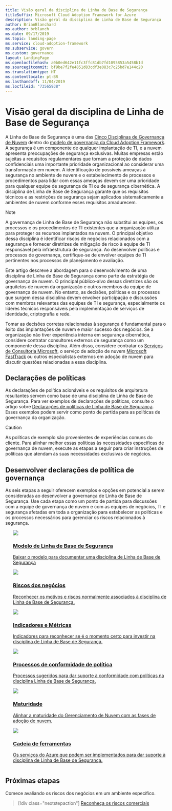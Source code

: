 ```yaml
---
title: Visão geral da disciplina de Linha de Base de Segurança
titleSuffix: Microsoft Cloud Adoption Framework for Azure
description: Visão geral da disciplina de Linha de Base de Segurança
author: BrianBlanchard
ms.author: brblanch
ms.date: 09/17/2019
ms.topic: landing-page
ms.service: cloud-adoption-framework
ms.subservice: govern
ms.custom: governance
layout: LandingPage
ms.openlocfilehash: a0b0ed642e11fc3ffc81db7fd1095853a5458b1d
ms.sourcegitcommit: bf9be7f2fe4851d83cdf3e083c7c25bd7e144c20
ms.translationtype: HT
ms.contentlocale: pt-BR
ms.lasthandoff: 11/04/2019
ms.locfileid: "73565938"
---
```

# <a name="security-baseline-discipline-overview"></a>Visão geral da disciplina de Linha de Base de Segurança

A Linha de Base de Segurança é uma das [Cinco Disciplinas de Governança de Nuvem](../governance-disciplines.md) dentro do [modelo de governança da Cloud Adoption Framework](../index.md). A segurança é um componente de qualquer implantação de TI, e a nuvem apresenta preocupações de segurança exclusivas. Muitas empresas estão sujeitas a requisitos regulamentares que tornam a proteção de dados confidenciais uma importante prioridade organizacional ao considerar uma transformação em nuvem. A identificação de possíveis ameaças à segurança no ambiente de nuvem e o estabelecimento de processos e procedimentos para lidar com essas ameaças devem ser uma prioridade para qualquer equipe de segurança de TI ou de segurança cibernética. A disciplina de Linha de Base de Segurança garante que os requisitos técnicos e as restrições de segurança sejam aplicados sistematicamente a ambientes de nuvem conforme esses requisitos amadurecem.

> [!NOTE]
> A governança de Linha de Base de Segurança não substitui as equipes, os processos e os procedimentos de TI existentes que a organização utiliza para proteger os recursos implantados na nuvem. O principal objetivo dessa disciplina é identificar riscos de negócios relacionados com a segurança e fornecer diretrizes de mitigação de risco à equipe de TI responsável pela infraestrutura de segurança. Ao desenvolver políticas e processos de governança, certifique-se de envolver equipes de TI pertinentes nos processos de planejamento e avaliação.

Este artigo descreve a abordagem para o desenvolvimento de uma disciplina de Linha de Base de Segurança como parte da estratégia de governança de nuvem. O principal público-alvo dessas diretrizes são os arquitetos de nuvem da organização e outros membros da equipe de governança de nuvem. No entanto, as decisões, políticas e os processos que surgem dessa disciplina devem envolver participação e discussões com membros relevantes das equipes de TI e segurança, especialmente os líderes técnicos responsáveis pela implementação de serviços de identidade, criptografia e rede.

Tomar as decisões corretas relacionadas à segurança é fundamental para o êxito das implantações de nuvem e maior sucesso dos negócios. Se a organização não tiver experiência interna em segurança cibernética, considere contratar consultores externos de segurança como um componente dessa disciplina. Além disso, considere contratar os [Serviços de Consultoria Microsoft](https://www.microsoft.com/enterprise/services), o serviço de adoção de nuvem [Microsoft FastTrack](https://azure.microsoft.com/programs/azure-fasttrack) ou outros especialistas externos em adoção de nuvem para discutir questões relacionadas a essa disciplina.

## <a name="policy-statements"></a>Declarações de políticas

As declarações de política acionáveis e os requisitos de arquitetura resultantes servem como base de uma disciplina de Linha de Base de Segurança. Para ver exemplos de declarações de políticas, consulte o artigo sobre [Declarações de políticas de Linha de Base de Segurança](./policy-statements.md). Esses exemplos podem servir como ponto de partida para as políticas de governança da organização.

> [!CAUTION]
> As políticas de exemplo são provenientes de experiências comuns do cliente. Para alinhar melhor essas políticas às necessidades específicas de governança de nuvem, execute as etapas a seguir para criar instruções de políticas que atendam às suas necessidades exclusivas de negócios.

## <a name="develop-governance-policy-statements"></a>Desenvolver declarações de política de governança

As seis etapas a seguir oferecem exemplos e opções em potencial a serem consideradas ao desenvolver a governança de Linha de Base de Segurança. Use cada etapa como um ponto de partida para discussões com a equipe de governança de nuvem e com as equipes de negócios, TI e segurança afetadas em toda a organização para estabelecer as políticas e os processos necessários para gerenciar os riscos relacionados à segurança.

<!-- markdownlint-disable MD033 -->

<ul class="panelContent cardsE">
<li style="display: flex; flex-direction: column;">
    <a href="./template.md">
        <div class="cardSize">
            <div class="cardPadding" >
                <div class="card" >
                    <div class="cardImageOuter">
                        <div class="cardImage">
                            <img src="../../_images/govern/process-template.png" class="x-hidden-focus"/>
                        </div>
                    </div>
                    <div class="cardText" style="padding-left:0px;">
                        <h3>Modelo de Linha de Base de Segurança</h3>
                        <p class="x-hidden-focus">Baixar o modelo para documentar uma disciplina de Linha de Base de Segurança</p>
                    </div>
                </div>
            </div>
        </div>
    </a>
</li><li style="display: flex; flex-direction: column;">
    <a href="./business-risks.md">
        <div class="cardSize">
            <div class="cardPadding" >
                <div class="card" >
                    <div class="cardImageOuter">
                        <div class="cardImage">
                            <img src="../../_images/govern/process-risks.png" class="x-hidden-focus"/>
                        </div>
                    </div>
                    <div class="cardText" style="padding-left:0px;">
                        <h3>Riscos dos negócios</h3>
                        <p class="x-hidden-focus">Reconhecer os motivos e riscos normalmente associados à disciplina de Linha de Base de Segurança.</p>
                    </div>
                </div>
            </div>
        </div>
    </a>
</li>
<li style="display: flex; flex-direction: column;">
    <a href="./metrics-tolerance.md">
        <div class="cardSize">
            <div class="cardPadding" >
                <div class="card" >
                    <div class="cardImageOuter">
                        <div class="cardImage">
                            <img src="../../_images/govern/process-metrics.png" class="x-hidden-focus"/>
                        </div>
                    </div>
                    <div class="cardText" style="padding-left:0px;">
                        <h3>Indicadores e Métricas</h3>
                        <p class="x-hidden-focus">Indicadores para reconhecer se é o momento certo para investir na disciplina de Linha de Base de Segurança.</p>
                    </div>
                </div>
            </div>
        </div>
    </a>
</li>
<li style="display: flex; flex-direction: column;">
    <a href="./compliance-processes.md">
        <div class="cardSize">
            <div class="cardPadding" >
                <div class="card" >
                    <div class="cardImageOuter">
                        <div class="cardImage">
                            <img src="../../_images/govern/process-enforce.png" class="x-hidden-focus"/>
                        </div>
                    </div>
                    <div class="cardText" style="padding-left:0px;">
                        <h3>Processos de conformidade de política</h3>
                        <p class="x-hidden-focus">Processos sugeridos para dar suporte à conformidade com políticas na disciplina Linha de Base de Segurança.</p>
                    </div>
                </div>
            </div>
        </div>
    </a>
</li>
<li style="display: flex; flex-direction: column;">
    <a href="./discipline-improvement.md">
        <div class="cardSize">
            <div class="cardPadding" >
                <div class="card" >
                    <div class="cardImageOuter">
                        <div class="cardImage">
                            <img src="../../_images/govern/process-maturity.png" class="x-hidden-focus"/>
                        </div>
                    </div>
                    <div class="cardText" style="padding-left:0px;">
                        <h3>Maturidade</h3>
                        <p class="x-hidden-focus">Alinhar a maturidade do Gerenciamento de Nuvem com as fases de adoção de nuvem.</p>
                    </div>
                </div>
            </div>
        </div>
    </a>
</li>
<li style="display: flex; flex-direction: column;">
    <a href="./toolchain.md">
        <div class="cardSize">
            <div class="cardPadding" >
                <div class="card" >
                    <div class="cardImageOuter">
                        <div class="cardImage">
                            <img src="../../_images/govern/process-toolchain.png" class="x-hidden-focus"/>
                        </div>
                    </div>
                    <div class="cardText" style="padding-left:0px;">
                        <h3>Cadeia de ferramentas</h3>
                        <p class="x-hidden-focus">Os serviços do Azure que podem ser implementados para dar suporte à disciplina de Linha de Base de Segurança.</p>
                    </div>
                </div>
            </div>
        </div>
    </a>
</li>
</ul>

<!-- markdownlint-enable MD033 -->

## <a name="next-steps"></a>Próximas etapas

Comece avaliando os riscos dos negócios em um ambiente específico.

> [!div class="nextstepaction"]
> [Reconheça os riscos comerciais](./business-risks.md)
